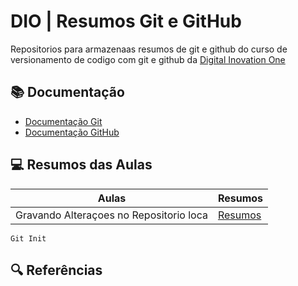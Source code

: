 
# DIO | Resumos Git e GitHub

Repositorios para armazenaas resumos de git e github do curso de versionamento de codigo
com git e github da [Digital Inovation One](www.dio.me)

## 📚 Documentação
- [Documentação Git](https://git-scm.com/doc)
- [Documentação GitHub](https://docs.github.com/en)

## 💻 Resumos das Aulas
|Aulas | Resumos|
|------|--------|
|Gravando Alteraçoes no Repositorio loca| [Resumos](https://web.dio.me/course/versionamento-de-codigo-com-git-e-github/learning/599dd3dd-d189-474f-a55c-22f37b4472da?back=/track/santander-bootcamp-2023-ciencia-de-dados-com-python&tab=undefined&moduleId=undefined)|

```
Git Init
```

## 🔍 Referências